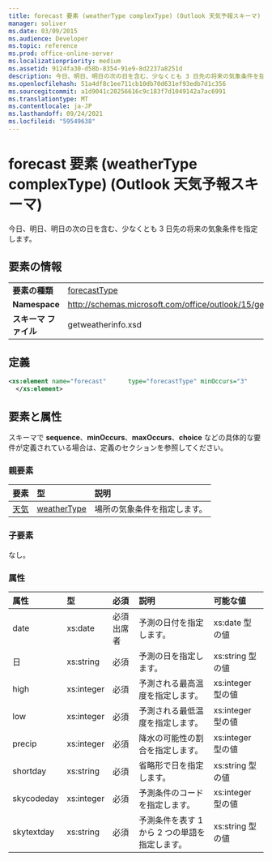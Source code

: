 ```yaml
---
title: forecast 要素 (weatherType complexType) (Outlook 天気予報スキーマ)
manager: soliver
ms.date: 03/09/2015
ms.audience: Developer
ms.topic: reference
ms.prod: office-online-server
ms.localizationpriority: medium
ms.assetid: 9124fa30-d58b-8354-91e9-8d2237a8251d
description: 今日、明日、明日の次の日を含む、少なくとも 3 日先の将来の気象条件を指定します。
ms.openlocfilehash: 51a4df8c1ee711cb10db70d631ef93edb7d1c356
ms.sourcegitcommit: a1d9041c20256616c9c183f7d1049142a7ac6991
ms.translationtype: MT
ms.contentlocale: ja-JP
ms.lasthandoff: 09/24/2021
ms.locfileid: "59549638"
---
```

# <a name="forecast-element-weathertype-complextype-outlook-weather-information-schema"></a>forecast 要素 (weatherType complexType) (Outlook 天気予報スキーマ)

今日、明日、明日の次の日を含む、少なくとも 3 日先の将来の気象条件を指定します。
  
## <a name="element-information"></a>要素の情報

|||
|:-----|:-----|
|**要素の種類** <br/> |[forecastType](forecasttype-complextype-outlook-weather-information-schema.md) <br/> |
|**Namespace** <br/> |http://schemas.microsoft.com/office/outlook/15/getweatherinfo.xsd  <br/> |
|**スキーマ ファイル** <br/> |getweatherinfo.xsd  <br/> |
   
## <a name="definition"></a>定義

```XML
<xs:element name="forecast"      type="forecastType" minOccurs="3"     maxOccurs="unbounded"    >
  </xs:element>  

```

## <a name="elements-and-attributes"></a>要素と属性

スキーマで **sequence**、**minOccurs**、**maxOccurs**、**choice** などの具体的な要件が定義されている場合は、定義のセクションを参照してください。 
  
### <a name="parent-elements"></a>親要素

|**要素**|**型**|**説明**|
|:-----|:-----|:-----|
|[天気](weather-element-weatherdata-elementoutlook-weather-information-schema.md) <br/> |[weatherType](weathertype-complextype-outlook-weather-information-schema.md) <br/> |場所の気象条件を指定します。  <br/> |
   
### <a name="child-elements"></a>子要素

なし。
  
### <a name="attributes"></a>属性

|**属性**|**型**|**必須**|**説明**|**可能な値**|
|:-----|:-----|:-----|:-----|:-----|
|date  <br/> |xs:date  <br/> |必須出席者  <br/> |予測の日付を指定します。  <br/> |xs:date 型の値  <br/> |
|日  <br/> |xs:string  <br/> |必須  <br/> |予測の日を指定します。  <br/> |xs:string 型の値  <br/> |
|high  <br/> |xs:integer  <br/> |必須  <br/> |予測される最高温度を指定します。  <br/> |xs:integer 型の値  <br/> |
|low  <br/> |xs:integer  <br/> |必須  <br/> |予測される最低温度を指定します。  <br/> |xs:integer 型の値  <br/> |
|precip  <br/> |xs:integer  <br/> |必須  <br/> |降水の可能性の割合を指定します。  <br/> |xs:integer 型の値  <br/> |
|shortday  <br/> |xs:string  <br/> |必須  <br/> |省略形で日を指定します。  <br/> |xs:string 型の値  <br/> |
|skycodeday  <br/> |xs:integer  <br/> |必須  <br/> |予測条件のコードを指定します。  <br/> |xs:integer 型の値  <br/> |
|skytextday  <br/> |xs:string  <br/> |必須  <br/> |予測条件を表す 1 から 2 つの単語を指定します。  <br/> |xs:string 型の値  <br/> |
   

